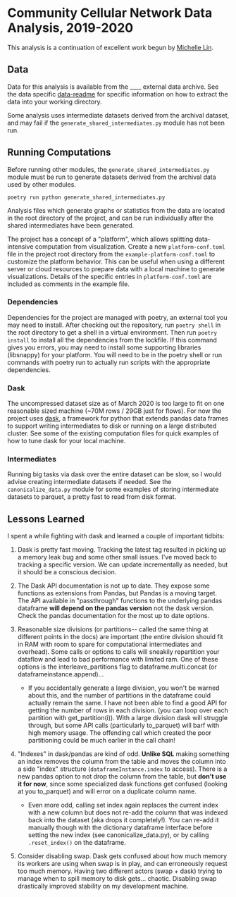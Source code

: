 # Community Cellular Network Data Analysis, 2019-2020

This analysis is a continuation of excellent work begun by [Michelle
Lin](https://github.com/IntOwl).

## Data

Data for this analysis is available from the ____ external data archive. See the
data specific [data-readme](data/README.md) for specific information on how to 
extract the data into your working directory.

Some analysis uses intermediate datasets derived from the archival dataset, and
may fail if the `generate_shared_intermediates.py` module has not been run.

## Running Computations

Before running other modules, the `generate_shared_intermediates.py` module must be
run to generate datasets derived from the archival data used by other modules.

```shell script
poetry run python generate_shared_intermediates.py
```

Analysis files which generate graphs or statistics from the data are located in
the root directory of the project, and can be run individually after the shared
intermediates have been generated.

The project has a concept of a "platform", which allows splitting data-intensive
computation from visualization. Create a new `platform-conf.toml` file in the
project root directory from the `example-platform-conf.toml` to customize the
platform behavior. This can be useful when using a different server or cloud
resources to prepare data with a local machine to generate visualizations.
Details of the specific entries in `platform-conf.toml` are included as comments
in the example file.

### Dependencies

Dependencies for the project are managed with poetry, an external tool you may
need to install. After checking out the repository, run `poetry shell` in the
root directory to get a shell in a virtual environment. Then run `poetry install`
to install all the dependencies from the lockfile. If this command gives you
errors, you may need to install some supporting libraries (libsnappy) for your
platform. You will need to be in the poetry shell or run commands with poetry
run to actually run scripts with the appropriate dependencies.

### Dask
The uncompressed dataset size as of March 2020 is too large to fit on
one reasonable sized machine (~70M rows / 29GB just for flows). For
now the project uses [dask](https://docs.dask.org/en/latest/), a
framework for python that extends pandas data frames to support
writing intermediates to disk or running on a large distributed
cluster. See some of the existing computation files for quick examples
of how to tune dask for your local machine.

### Intermediates
Running big tasks via dask over the entire dataset can be slow, so I
would advise creating intermediate datasets if needed. See the
`canonicalize_data.py` module for some examples of storing
intermediate datasets to parquet, a pretty fast to read from disk
format.

## Lessons Learned

I spent a while fighting with dask and learned a couple of important
tidbits:

1. Dask is pretty fast moving. Tracking the latest tag resulted in
   picking up a memory leak bug and some other small issues. I've
   moved back to tracking a specific version. We can update
   incrementally as needed, but it should be a conscious decision.

2. The Dask API documentation is not up to date. They expose some
   functions as extensions from Pandas, but Pandas is a moving
   target. The API available in "passthrough" functions to the
   underlying pandas dataframe __will depend on the pandas version__
   not the dask version. Check the pandas documentation for the most
   up to date options.

3. Reasonable size divisions (or partitions-- called the same thing at
   different points in the docs) are important (the entire division
   should fit in RAM with room to spare for computational
   intermediates and overhead). Some calls or options to calls will
   sneakily repartition your dataflow and lead to bad performance with
   limited ram. One of these options is the interleave_partitions flag
   to dataframe.multi.concat (or dataframeinstance.append)...

   * If you accidentally generate a large division, you won't be
     warned about this, and the number of partitions in the dataframe
     could actually remain the same. I have not been able to find a
     good API for getting the number of rows in each division. (you
     can loop over each partition with get_partition(i)).  With a
     large division dask will struggle through, but some API calls
     (particularly to_parquet) will barf with high memory usage. The
     offending call which created the poor partitioning could be much
     earlier in the call chain!

4. "Indexes" in dask/pandas are kind of odd. __Unlike SQL__ making
   something an index removes the column from the table and moves the
   column into a side "index" structure (`dataframeInstance.index` to
   access). There is a new pandas option to not drop the column from
   the table, but __don't use it for now__, since some specialized
   dask functions get confused (looking at you to_parquet) and will
   error on a duplicate column name.

   * Even more odd, calling set index again replaces the current index
     with a new column but does not re-add the column that was indexed
     back into the dataset (aka drops it completely!). You can re-add
     it manually though with the dictionary dataframe interface before
     setting the new index (see canonicalize_data.py), or by calling
     `.reset_index()` on the dataframe.

5. Consider disabling swap. Dask gets confused about how much memory
   its workers are using when swap is in play, and can erroneously
   request too much memory. Having two different actors (swap + dask)
   trying to manage when to spill memory to disk gets... chaotic. Disabling swap
   drastically improved stability on my development machine.
